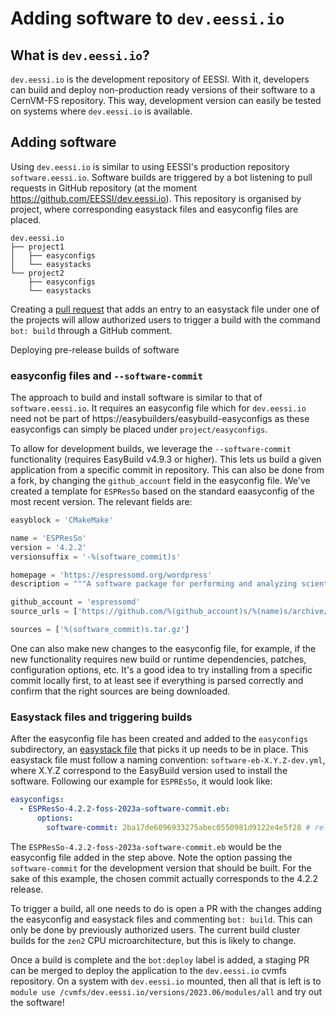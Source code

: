 # Adding software to `dev.eessi.io`

## What is `dev.eessi.io`?

`dev.eessi.io` is the development repository of EESSI. With it, developers can build and deploy non-production ready versions of their software to a CernVM-FS repository. This way, development version can easily be tested on systems where `dev.eessi.io` is available.

## Adding software

Using `dev.eessi.io` is similar to using EESSI's production repository `software.eessi.io`. Software builds are triggered by a bot listening to pull requests in GitHub repository (at the moment https://github.com/EESSI/dev.eessi.io). This repository is organised by project, where corresponding easystack files and easyconfig files are placed.

```
dev.eessi.io
├── project1
│   ├── easyconfigs
│   └── easystacks
└── project2
    ├── easyconfigs
    └── easystacks
```

Creating a [pull request](https://docs.github.com/en/pull-requests/collaborating-with-pull-requests/proposing-changes-to-your-work-with-pull-requests/creating-a-pull-request) that adds an entry to an easystack file under one of the projects will allow authorized users to trigger 
a build with the command `bot: build` through a GitHub comment.

Deploying pre-release builds of software

### easyconfig files and `--software-commit`
The approach to build and install software is similar to that of `software.eessi.io`. 
It requires an easyconfig file which for `dev.eessi.io` need not be part of https://easybuilders/easybuild-easyconfigs 
as these easyconfigs can simply be placed under `project/easyconfigs`.

To allow for development builds, we leverage the `--software-commit` functionality (requires EasyBuild v4.9.3 or higher). This lets us build a given application from
a specific commit in repository. This can also be done from a fork, by changing the `github_account` field in the easyconfig file. 
We've created a template for `ESPResSo` based on the standard eaasyconfig of the most recent version. The relevant fields are:

``` python
easyblock = 'CMakeMake'

name = 'ESPResSo'
version = '4.2.2'
versionsuffix = '-%(software_commit)s'

homepage = 'https://espressomd.org/wordpress'
description = """A software package for performing and analyzing scientific Molecular Dynamics simulations."""

github_account = 'espressomd'
source_urls = ['https://github.com/%(github_account)s/%(name)s/archive/']

sources = ['%(software_commit)s.tar.gz']
```

One can also make new changes to the easyconfig file, for example, if the new functionality requires new build or 
runtime dependencies, patches, configuration options, etc. It's a good idea to try installing from a specific commit locally first,
to at least see if everything is parsed correctly and confirm that the right sources are being downloaded.

### Easystack files and triggering builds

After the easyconfig file has been created and added to the `easyconfigs` subdirectory, an [easystack file](https://docs.easybuild.io/easystack-files) that picks it up
needs to be in place. This easystack file must follow a naming convention: `software-eb-X.Y.Z-dev.yml`,
where X.Y.Z correspond to the EasyBuild version used to install the software. 
Following our example for `ESPREsSo`, it would look like: 

``` yml
easyconfigs:
  - ESPResSo-4.2.2-foss-2023a-software-commit.eb:
      options:
        software-commit: 2ba17de6096933275abec0550981d9122e4e5f28 # release 4.2.2
```

The `ESPResSo-4.2.2-foss-2023a-software-commit.eb` would be the easyconfig file added in the step above. 
Note the option passing the `software-commit` for the development version that should be built. 
For the sake of this example, the chosen commit actually corresponds to the 4.2.2 release.

To trigger a build, all one needs to do is open a PR with the changes adding the easyconfig and easystack 
files and commenting `bot: build`. This can only be done by previously authorized users. 
The current build cluster builds for the `zen2` CPU microarchitecture, but this is likely to change.

Once a build is complete and the `bot:deploy` label is added, a staging PR can be merged to deploy the
application to the `dev.eessi.io` cvmfs repository. On a system with `dev.eessi.io` mounted, then all
that is left is to `module use /cvmfs/dev.eessi.io/versions/2023.06/modules/all` and try out the software!

